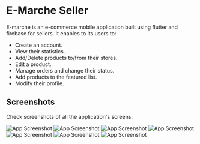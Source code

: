 # E-Marche Seller

E-marche is an e-commerce mobile application built using flutter and firebase for sellers. It enables to its users to:
* Create an account.
* View their statistics.
* Add/Delete products to/from their stores.
* Edit a product.
* Manage orders and change their status.
* Add products to the featured list.
* Modify their profile.





## Screenshots

Check screenshots of all the application's screens.

![App Screenshot](https://i.ibb.co/gM32vr6/IMG-20240124-163925.jpg)
![App Screenshot](https://i.ibb.co/6wK5rDg/IMG-20240124-163937.jpg)
![App Screenshot](https://i.ibb.co/F4kG5HS/IMG-20240124-163950.jpg)
![App Screenshot](https://i.ibb.co/QfYDK9Q/IMG-20240124-164004.jpg)
![App Screenshot](https://i.ibb.co/jy7LKpd/IMG-20240124-164032.jpg)
![App Screenshot](https://i.ibb.co/qMKFPF9/IMG-20240124-164045.jpg)
![App Screenshot](https://i.ibb.co/GMj9h0T/IMG-20240124-164055.jpg)

